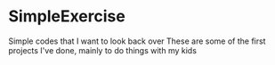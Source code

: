 # SimpleExercise
Simple codes that I want to look back over 
These are some of the first projects I've done, mainly to do things with my kids
